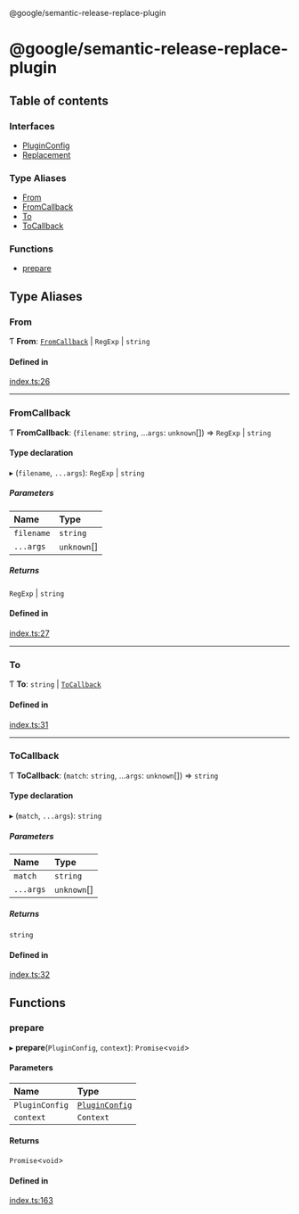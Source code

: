 @google/semantic-release-replace-plugin

# @google/semantic-release-replace-plugin

## Table of contents

### Interfaces

- [PluginConfig](interfaces/PluginConfig.md)
- [Replacement](interfaces/Replacement.md)

### Type Aliases

- [From](README.md#from)
- [FromCallback](README.md#fromcallback)
- [To](README.md#to)
- [ToCallback](README.md#tocallback)

### Functions

- [prepare](README.md#prepare)

## Type Aliases

### From

Ƭ **From**: [`FromCallback`](README.md#fromcallback) \| `RegExp` \| `string`

#### Defined in

[index.ts:26](https://github.com/google/semantic-release-replace-plugin/blob/16d6546/src/index.ts#L26)

___

### FromCallback

Ƭ **FromCallback**: (`filename`: `string`, ...`args`: `unknown`[]) => `RegExp` \| `string`

#### Type declaration

▸ (`filename`, `...args`): `RegExp` \| `string`

##### Parameters

| Name | Type |
| :------ | :------ |
| `filename` | `string` |
| `...args` | `unknown`[] |

##### Returns

`RegExp` \| `string`

#### Defined in

[index.ts:27](https://github.com/google/semantic-release-replace-plugin/blob/16d6546/src/index.ts#L27)

___

### To

Ƭ **To**: `string` \| [`ToCallback`](README.md#tocallback)

#### Defined in

[index.ts:31](https://github.com/google/semantic-release-replace-plugin/blob/16d6546/src/index.ts#L31)

___

### ToCallback

Ƭ **ToCallback**: (`match`: `string`, ...`args`: `unknown`[]) => `string`

#### Type declaration

▸ (`match`, `...args`): `string`

##### Parameters

| Name | Type |
| :------ | :------ |
| `match` | `string` |
| `...args` | `unknown`[] |

##### Returns

`string`

#### Defined in

[index.ts:32](https://github.com/google/semantic-release-replace-plugin/blob/16d6546/src/index.ts#L32)

## Functions

### prepare

▸ **prepare**(`PluginConfig`, `context`): `Promise`<`void`\>

#### Parameters

| Name | Type |
| :------ | :------ |
| `PluginConfig` | [`PluginConfig`](interfaces/PluginConfig.md) |
| `context` | `Context` |

#### Returns

`Promise`<`void`\>

#### Defined in

[index.ts:163](https://github.com/google/semantic-release-replace-plugin/blob/16d6546/src/index.ts#L163)
